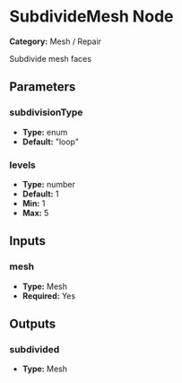 
# SubdivideMesh Node

**Category:** Mesh / Repair

Subdivide mesh faces

## Parameters


### subdivisionType
- **Type:** enum
- **Default:** "loop"





### levels
- **Type:** number
- **Default:** 1
- **Min:** 1
- **Max:** 5



## Inputs


### mesh
- **Type:** Mesh
- **Required:** Yes



## Outputs


### subdivided
- **Type:** Mesh




